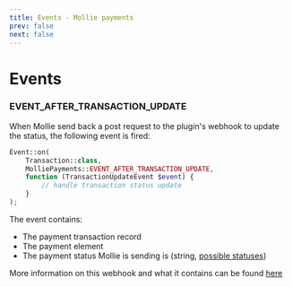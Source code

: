```yaml
---
title: Events - Mollie payments
prev: false
next: false
---
```

# Events

### EVENT_AFTER_TRANSACTION_UPDATE

When Mollie send back a post request to the plugin's webhook to update the status, the following event is fired:

```php
Event::on(
    Transaction::class,
    MolliePayments::EVENT_AFTER_TRANSACTION_UPDATE,
    function (TransactionUpdateEvent $event) {
        // handle transaction status update
    }
);
```
The event contains:
- The payment transaction record
- The payment element
- The payment status Mollie is sending is (string, [possible statuses](https://docs.mollie.com/payments/status-changes))

More information on this webhook and what it contains can be found [here](https://docs.mollie.com/guides/webhooks)